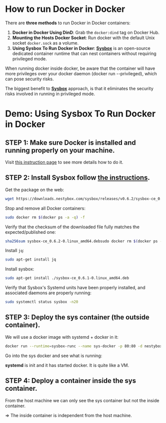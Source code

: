 # How to run Docker in Docker

There are __three methods__ to run Docker in Docker containers:
1. __Docker in Docker Using DinD__: Grab the `docker:dind` tag on Docker Hub.
2. __Mounting the Hosts Docker Socket__: Run docker with the default Unix socket `docker.sock` as a volume.
3. __Using Sysbox To Run Docker in Docker__: [__Sysbox__](https://github.com/nestybox/sysbox) is an open-source dedicated container runtime that can nest containers without requiring privileged mode.

When running docker inside docker, be aware that the container will have more privileges over your docker daemon (docker run --privileged), which can pose security risks.

The biggest benefit to [__Sysbox__](https://github.com/nestybox/sysbox) approach,  is that it eliminates the security risks involved in running in privileged mode.

# Demo: Using Sysbox To Run Docker in Docker

## STEP 1: Make sure Docker is installed and running properly on your machine.

Visit [this instruction page](https://docs.docker.com/engine/install/ubuntu/) to see more details how to do it.

## STEP 2: Install Sysbox follow [the instructions](https://github.com/nestybox/sysbox/blob/master/docs/user-guide/install-package.md).

Get the package on the web:
```bash
wget https://downloads.nestybox.com/sysbox/releases/v0.6.2/sysbox-ce_0.6.2-0.linux_amd64.deb
```

Stop and remove all Docker containers:
```bash
sudo docker rm $(docker ps -a -q) -f
```

Verify that the checksum of the downloaded file fully matches the expected/published one:
```bash
sha256sum sysbox-ce_0.6.2-0.linux_amd64.debsudo docker rm $(docker ps -a -q) -f
```

Install `jq`:
```bash
sudo apt-get install jq
```

Install sysbox:
```bash
sudo apt-get install ./sysbox-ce_0.6.1-0.linux_amd64.deb
```

Verify that Sysbox's Systemd units have been properly installed, and associated daemons are properly running:
```bash
sudo systemctl status sysbox -n20
```
<!--Insert 1.png-->

## STEP 3: Deploy the sys container (the outside container).

We will use a docker image with systemd + docker in it:
```bash
docker run --runtime=sysbox-runc --name sys-docker -p 80:80 -d nestybox/ubuntu-bionic-systemd-docker
```
Go into the sys docker and see what is running:
<!--Insert 2.png-->

__systemd__ is init and it has started docker. It is quite like a VM.

## STEP 4: Deploy a container inside the sys container.

<!--Insert 3.png-->

From the host machine we can only see the sys container but not the inside container.

=> The inside container is independent from the host machine.
